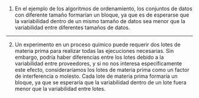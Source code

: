 1. En el ejemplo de los algoritmos de ordenamiento, los conjuntos de datos con diferente tamaño formarían un bloque, ya que es de esperarse que la variabilidad dentro de un mismo tamaño de datos sea menor que la variabilidad entre diferentes tamaños de datos.

___

2. Un experimento en un proceso químico puede requerir dos lotes de materia prima para realizar todas las ejecuciones necesarias. Sin embargo, podría haber diferencias entre los lotes debido a la variabilidad entre proveedores, y si no nos interesa específicamente este efecto, consideraríamos los lotes de materia prima como un factor de interferencia o molesto. Cada lote de materia prima formaría un bloque, ya que se esperaría que la variabilidad dentro de un lote fuera menor que la variabilidad entre lotes.